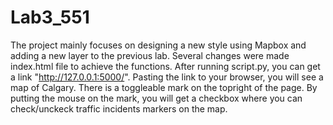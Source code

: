 # Lab3_551
The project mainly focuses on designing a new style using Mapbox and adding a new layer to the previous lab. Several changes were made index.html file to achieve the functions. After running script.py, you can get a link "http://127.0.0.1:5000/". Pasting the link to your browser, you will see a map of Calgary. There is a toggleable mark on the topright of the page. By putting the mouse on the mark, you will get a checkbox where you can check/unckeck traffic incidents markers on the map.
